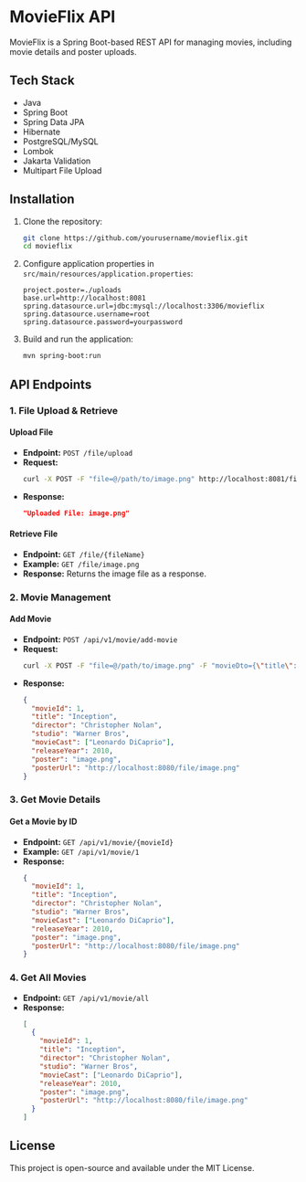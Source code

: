 # MovieFlix API

MovieFlix is a Spring Boot-based REST API for managing movies, including movie details and poster uploads.

## Tech Stack
- Java
- Spring Boot
- Spring Data JPA
- Hibernate
- PostgreSQL/MySQL
- Lombok
- Jakarta Validation
- Multipart File Upload

## Installation
1. Clone the repository:
   ```sh
   git clone https://github.com/yourusername/movieflix.git
   cd movieflix
   ```
2. Configure application properties in `src/main/resources/application.properties`:
   ```properties
   project.poster=./uploads
   base.url=http://localhost:8081
   spring.datasource.url=jdbc:mysql://localhost:3306/movieflix
   spring.datasource.username=root
   spring.datasource.password=yourpassword
   ```
3. Build and run the application:
   ```sh
   mvn spring-boot:run
   ```

## API Endpoints

### 1. File Upload & Retrieve
#### Upload File
- **Endpoint:** `POST /file/upload`
- **Request:**
  ```sh
  curl -X POST -F "file=@/path/to/image.png" http://localhost:8081/file/upload
  ```
- **Response:**
  ```json
  "Uploaded File: image.png"
  ```

#### Retrieve File
- **Endpoint:** `GET /file/{fileName}`
- **Example:** `GET /file/image.png`
- **Response:** Returns the image file as a response.

### 2. Movie Management
#### Add Movie
- **Endpoint:** `POST /api/v1/movie/add-movie`
- **Request:**
  ```sh
  curl -X POST -F "file=@/path/to/image.png" -F "movieDto={\"title\": \"Inception\", \"director\": \"Christopher Nolan\", \"studio\": \"Warner Bros\", \"releaseYear\": 2010, \"movieCast\": [\"Leonardo DiCaprio\"]}" http://localhost:8080/api/v1/movie/add-movie
  ```
- **Response:**
  ```json
  {
    "movieId": 1,
    "title": "Inception",
    "director": "Christopher Nolan",
    "studio": "Warner Bros",
    "movieCast": ["Leonardo DiCaprio"],
    "releaseYear": 2010,
    "poster": "image.png",
    "posterUrl": "http://localhost:8080/file/image.png"
  }
  ```

### 3. Get Movie Details
#### Get a Movie by ID
- **Endpoint:** `GET /api/v1/movie/{movieId}`
- **Example:** `GET /api/v1/movie/1`
- **Response:**
  ```json
  {
    "movieId": 1,
    "title": "Inception",
    "director": "Christopher Nolan",
    "studio": "Warner Bros",
    "movieCast": ["Leonardo DiCaprio"],
    "releaseYear": 2010,
    "poster": "image.png",
    "posterUrl": "http://localhost:8080/file/image.png"
  }
  ```

### 4. Get All Movies
- **Endpoint:** `GET /api/v1/movie/all`
- **Response:**
  ```json
  [
    {
      "movieId": 1,
      "title": "Inception",
      "director": "Christopher Nolan",
      "studio": "Warner Bros",
      "movieCast": ["Leonardo DiCaprio"],
      "releaseYear": 2010,
      "poster": "image.png",
      "posterUrl": "http://localhost:8080/file/image.png"
    }
  ]
  ```

## License
This project is open-source and available under the MIT License.

